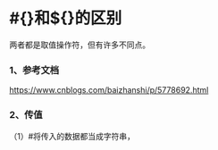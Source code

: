 # \#{}和${}的区别

两者都是取值操作符，但有许多不同点。

### 1、参考文档

https://www.cnblogs.com/baizhanshi/p/5778692.html

### 2、传值

（1）\#将传入的数据都当成字符串，





